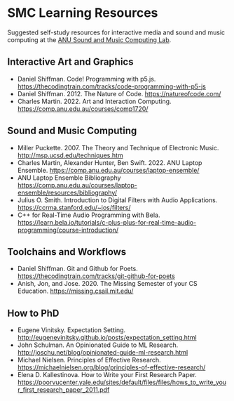 # SMC Learning Resources

Suggested self-study resources for interactive media and sound and music computing at the [ANU Sound and Music Computing Lab](https://charlesmartin.au/lab/).

## Interactive Art and Graphics

- Daniel Shiffman. Code! Programming with p5.js. <https://thecodingtrain.com/tracks/code-programming-with-p5-js>
- Daniel Shiffman. 2012. The Nature of Code. <https://natureofcode.com/>
- Charles Martin. 2022. Art and Interaction Computing. <https://comp.anu.edu.au/courses/comp1720/>

## Sound and Music Computing

- Miller Puckette. 2007. The Theory and Technique of Electronic Music. <http://msp.ucsd.edu/techniques.htm>
- Charles Martin, Alexander Hunter, Ben Swift. 2022. ANU Laptop Ensemble. <https://comp.anu.edu.au/courses/laptop-ensemble/>
- ANU Laptop Ensemble Bibliography <https://comp.anu.edu.au/courses/laptop-ensemble/resources/bibliography/>
- Julius O. Smith. Introduction to Digital Filters with Audio Applications. <https://ccrma.stanford.edu/~jos/filters/>
- C++ for Real-Time Audio Programming with Bela. <https://learn.bela.io/tutorials/c-plus-plus-for-real-time-audio-programming/course-introduction/>

## Toolchains and Workflows

- Daniel Shiffman. Git and Github for Poets. <https://thecodingtrain.com/tracks/git-github-for-poets>
- Anish, Jon, and Jose. 2020. The Missing Semester of your CS Education. <https://missing.csail.mit.edu/>

## How to PhD

- Eugene Vinitsky. Expectation Setting. <http://eugenevinitsky.github.io/posts/expectation_setting.html>
- John Schulman. An Opinionated Guide to ML Research. <http://joschu.net/blog/opinionated-guide-ml-research.html>
- Michael Nielsen. Principles of Effective Research. <https://michaelnielsen.org/blog/principles-of-effective-research/>
- Elena D. Kallestinova. How to Write your First Research Paper. <https://poorvucenter.yale.edu/sites/default/files/files/hows_to_write_your_first_research_paper_2011.pdf>

